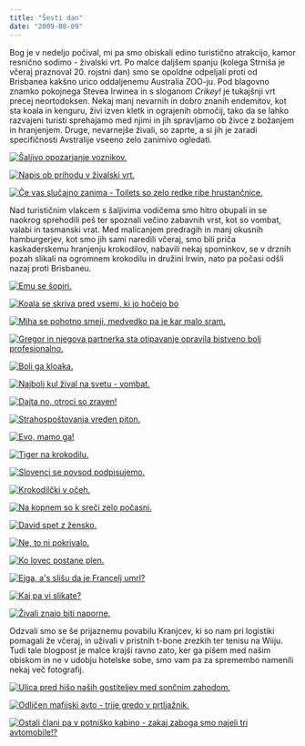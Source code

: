 ```yaml
---
title: "Šesti dan"
date: "2009-08-09"
---
```


Bog je v nedeljo počival, mi pa smo obiskali edino turistično atrakcijo, kamor resnično sodimo - živalski vrt. Po malce daljšem spanju (kolega Strniša je včeraj praznoval 20. rojstni dan) smo se opoldne odpeljali proti od Brisbanea kakšno urico oddaljenemu Australia ZOO-ju. Pod blagovno znamko pokojnega Stevea Irwinea in s sloganom _Crikey!_ je tukajšnji vrt precej neortodoksen. Nekaj manj nevarnih in dobro znanih endemitov, kot sta koala in kenguru, živi izven kletk in ograjenih območij, tako da se lahko razvajeni turisti sprehajamo med njimi in jih spravljamo ob živce z božanjem in hranjenjem. Druge, nevarnejše živali, so zaprte, a si jih je zaradi specifičnosti Avstralije vseeno zelo zanimivo ogledati.

[![Šaljivo opozarjanje voznikov.](/images/avstralija/dsc_88051.jpg "DSC_8805")](/images/avstralija/dsc_88051.jpg)

[![Napis ob prihodu v živalski vrt.](/images/avstralija/dsc_88721.jpg "DSC_8872")](/images/avstralija/dsc_88721.jpg)

[![Če vas slučajno zanima - Toilets so zelo redke ribe hrustančnice.](/images/avstralija/dsc_88841.jpg "DSC_8884")](/images/avstralija/dsc_88841.jpg)

Nad turističnim vlakcem s šaljivima vodičema smo hitro obupali in se naokrog sprehodili peš ter spoznali večino zabavnih vrst, kot so vombat, valabi in tasmanski vrat. Med malicanjem predragih in manj okusnih hamburgerjev, kot smo jih sami naredili včeraj, smo bili priča kaskaderskemu hranjenju krokodilov, nabavili nekaj spominkov, se v drznih pozah slikali na ogromnem krokodilu in družini Irwin, nato pa počasi odšli nazaj proti Brisbaneu.

[![Emu se šopiri.](/images/avstralija/dsc_88901.jpg "DSC_8890")](/images/avstralija/dsc_88901.jpg)

[![Koala se skriva pred vsemi, ki jo hočejo bo](/images/avstralija/dsc_88951.jpg "DSC_8895")](/images/avstralija/dsc_88951.jpg)

[![Miha se pohotno smeji, medvedko pa je kar malo sram.](/images/avstralija/dsc_89031.jpg "DSC_8903")](/images/avstralija/dsc_89031.jpg)

[![Gregor in njegova partnerka sta otipavanje opravila bistveno bolj profesionalno.](/images/avstralija/dsc_8904.jpg "DSC_8904")](/images/avstralija/dsc_8904.jpg)

[![Boli ga kloaka.](/images/avstralija/dsc_8914.jpg "DSC_8914")](/images/avstralija/dsc_8914.jpg)

[![Najbolj kul žival na svetu - vombat.](/images/avstralija/dsc_8915.jpg "DSC_8915")](/images/avstralija/dsc_8915.jpg)

[![Dajta no, otroci so zraven!](/images/avstralija/dsc_8916.jpg "DSC_8916")](/images/avstralija/dsc_8916.jpg)

[![Strahospoštovanja vreden piton.](/images/avstralija/dsc_8935.jpg "DSC_8935")](/images/avstralija/dsc_8935.jpg)

[![Evo, mamo ga!](/images/avstralija/dsc_8939.jpg "DSC_8939")](/images/avstralija/dsc_8939.jpg)

[![Tiger na krokodilu.](/images/avstralija/dsc_8940.jpg "DSC_8940")](/images/avstralija/dsc_8940.jpg)

[![Slovenci se povsod podpisujemo.](/images/avstralija/dsc_8969.jpg "DSC_8969")](/images/avstralija/dsc_8969.jpg)

[![Krokodilčki v očeh.](/images/avstralija/dsc_8995.jpg "DSC_8995")](/images/avstralija/dsc_8995.jpg)

[![Na kopnem so k sreči zelo počasni.](/images/avstralija/dsc_8996.jpg "DSC_8996")](/images/avstralija/dsc_8996.jpg)

[![David spet z žensko.](/images/avstralija/dsc_9001.jpg "DSC_9001")](/images/avstralija/dsc_9001.jpg)

[![Ne, to ni pokrivalo.](/images/avstralija/dsc_9002.jpg "DSC_9002")](/images/avstralija/dsc_9002.jpg)

[![Ko lovec postane plen.](/images/avstralija/dsc_9013.jpg "DSC_9013")](/images/avstralija/dsc_9013.jpg)

[![Ejga, a's slišu da je Francelj umrl?](/images/avstralija/dsc_9017.jpg "DSC_9017")](/images/avstralija/dsc_9017.jpg)

[![Kaj pa vi slikate?](/images/avstralija/dsc_9021.jpg "DSC_9021")](/images/avstralija/dsc_9021.jpg)

[![Živali znajo biti naporne.](/images/avstralija/dsc_9049.jpg "DSC_9049")](/images/avstralija/dsc_9049.jpg)

Odzvali smo se še prijaznemu povabilu Kranjcev, ki so nam pri logistiki pomagali že včeraj, in uživali v pristnih t-bone zrezkih ter tenisu na Wiiju. Tudi tale blogpost je malce krajši ravno zato, ker ga pišem med našim obiskom in ne v udobju hotelske sobe, smo vam pa za spremembo namenili nekaj več fotografij.

[![Ulica pred hišo naših gostiteljev med sončnim zahodom.](/images/avstralija/dsc_9054.jpg "DSC_9054")](/images/avstralija/dsc_9054.jpg)

[![Odličen mafijski avto - trije gredo v prtljažnik.](/images/avstralija/dsc_9062.jpg "DSC_9062")](/images/avstralija/dsc_9062.jpg)

[![Ostali člani pa v potniško kabino - zakaj zaboga smo najeli tri avtomobile!?](/images/avstralija/dsc_9063.jpg "DSC_9063")](/images/avstralija/dsc_9063.jpg)
